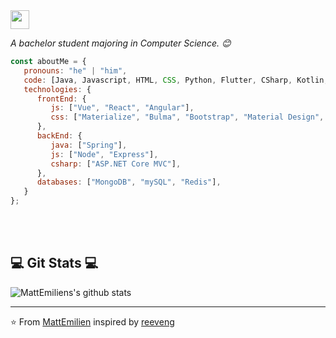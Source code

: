 <img src="https://gyazo.com/b1c358a5c366bea96dc20795d49ab71c" width="30px">


<p><em>A bachelor student majoring in Computer Science. 😊</br>
</em></p>


```javascript
const aboutMe = {
   pronouns: "he" | "him",
   code: [Java, Javascript, HTML, CSS, Python, Flutter, CSharp, Kotlin, Swift],
   technologies: {
      frontEnd: {
         js: ["Vue", "React", "Angular"],
         css: ["Materialize", "Bulma", "Bootstrap", "Material Design", "Semantic UI"]
      },
      backEnd: {
         java: ["Spring"],
         js: ["Node", "Express"],
         csharp: ["ASP.NET Core MVC"],
      },
      databases: ["MongoDB", "mySQL", "Redis"],
   }
};
```
</br></br>
<h2>💻 Git Stats 💻</h2>

![MattEmiliens's github stats](https://github-readme-stats.vercel.app/api?username=MattEmilien&show_icons=true&title_color=fff&icon_color=79ff97&text_color=9f9f9f&bg_color=151515)

---

⭐️ From [MattEmilien](https://github.com/MattEmilien) inspired by [reeveng](https://github.com/reeveng)
